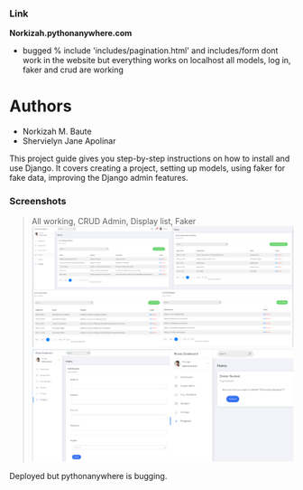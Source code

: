 ### Link

**Norkizah.pythonanywhere.com**
- bugged % include 'includes/pagination.html' and includes/form dont work in the website 
but everything works on localhost all models, log in, faker and crud are working

# Authors 
- Norkizah M. Baute 
- Shervielyn Jane Apolinar 

This project guide gives you step-by-step instructions on how to install and use Django. It covers creating a project, setting up models, using faker for fake data, improving the Django admin features.

### Screenshots 
> All working, CRUD Admin, Display list, Faker 
![img](https://github.com/Norkizah/PSUSphere/blob/main/projectsite/static/sc1.png?raw=true)
![img](https://github.com/Norkizah/PSUSphere/blob/main/projectsite/static/sc2.png?raw=true) 


Deployed but pythonanywhere is bugging.
